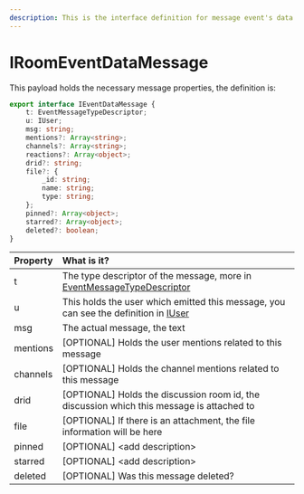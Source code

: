 ```yaml
---
description: This is the interface definition for message event's data
---
```


# IRoomEventDataMessage

This payload holds the necessary message properties, the definition is:

```typescript
export interface IEventDataMessage {
	t: EventMessageTypeDescriptor;
	u: IUser;
	msg: string;
	mentions?: Array<string>;
	channels?: Array<string>;
	reactions?: Array<object>;
	drid?: string;
	file?: {
		_id: string;
		name: string;
		type: string;
	};
	pinned?: Array<object>;
	starred?: Array<object>;
	deleted?: boolean;
}
```

| Property | What is it? |
| :--- | :--- |
| t | The type descriptor of the message, more in [EventMessageTypeDescriptor](../../event/eventmessagetypedescriptor.md) |
| u | This holds the user which emitted this message, you can see the definition in [IUser](../../../user.md) |
| msg | The actual message, the text |
| mentions | \[OPTIONAL\] Holds the user mentions related to this message |
| channels | \[OPTIONAL\] Holds the channel mentions related to this message |
| drid | \[OPTIONAL\] Holds the discussion room id, the discussion which this message is attached to |
| file | \[OPTIONAL\] If there is an attachment, the file information will be here |
| pinned | \[OPTIONAL\] &lt;add description&gt; |
| starred | \[OPTIONAL\] &lt;add description&gt; |
| deleted | \[OPTIONAL\] Was this message deleted? |

